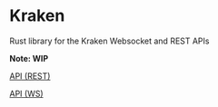 # Kraken

Rust library for the Kraken Websocket and REST APIs

**Note: WIP**

[API (REST)](https://www.kraken.com/features/api)

[API (WS)](https://www.kraken.com/features/websocket-api)
